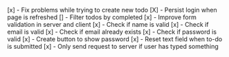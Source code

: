 [x] - Fix problems while trying to create new todo
[X] - Persist login when page is refreshed
[] - Filter todos by completed
[x] - Improve form validation in server and client
[x] - Check if name is valid
[x] - Check if email is valid
[x] - Check if email already exists
[x] - Check if password is valid
[x] - Create button to show password
[x] - Reset text field when to-do is submitted
[x] - Only send request to server if user has typed something